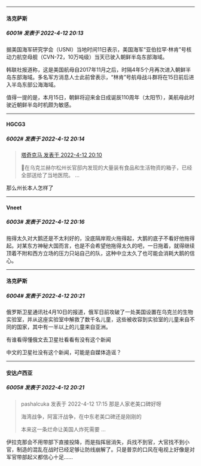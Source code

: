 

*****

####  洛克萨斯  
##### 6001#       发表于 2022-4-12 20:13

据美国海军研究学会（USNI）当地时间11日表示，美国海军“亚伯拉罕·林肯”号核动力航空母舰（CVN-72，10万吨级）当天已驶入朝鲜半岛东部海域。

韩联社报道称，这是美国航母自2017年11月之后，时隔4年5个月再次进入朝鲜半岛东部海域。多名军方消息人士此前曾表示，“林肯”号航母战斗群将在15日前后进入半岛东部公海海域。

值得一提的是，本月15日，朝鲜将迎来金日成诞辰110周年（太阳节），美航母此时驶近朝鲜半岛时机颇为敏感。

*****

####  HGCG3  
##### 6002#       发表于 2022-4-12 20:14

<blockquote><a href="httphttps://bbs.saraba1st.com/2b/forum.php?mod=redirect&amp;goto=findpost&amp;pid=55425468&amp;ptid=2061824" target="_blank">塔奇克马 发表于 2022-4-12 20:10</a>

🔺在乌克兰赫尔松州长官邸内发现的大量装有食品和生活物资的箱子，已经全部送给了当地医院。 ...</blockquote>
那么州长本人怎样了

*****

####  Vneet  
##### 6003#       发表于 2022-4-12 20:16

拖得太久对大鹅还是不太利好的，没底隔岸观火拖得起，大鹅的底子不看好他拖得起。对某东方神秘大国而言，也是不会希望他拖得太久的吧，一日拖着，就得继续顶着不附和西方立场的压力只站自己的队，这种中立太久了也可能会消耗大鹅的信心。

*****

####  洛克萨斯  
##### 6004#       发表于 2022-4-12 20:21

俄罗斯卫星通讯社4月10日的报道，俄军日前攻破了一处美国设置在乌克兰的生物实验室，并从这座实验室中解救了数千名儿童，这些被收容到实验室的儿童来自不同的国家，其中有一半以上的儿童来自亚洲。

有谁看得懂俄文去卫星社看看有没有这个新闻

中文的卫星社没有这个新闻，可能是自媒体造谣？

*****

####  安达卢西亚  
##### 6005#       发表于 2022-4-12 20:21

<blockquote>pashalcuka 发表于 2022-4-12 17:15
那是人家老美口碑好呀

海湾战争，阿富汗战争，在中东老美口碑还是刚刚的

本来这一条烂命让美国人炸死需要 ...</blockquote>
伊拉克那会不用带部下直接投降，而是指挥层消失，兵找不到官，大官找不到小官，制造的混乱在战时已经足够让防线崩解了。只是普京的口风在电视上好像是对军官带部起义都信心十足……

